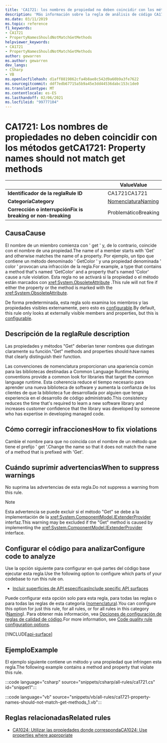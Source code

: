 ```yaml
---
title: 'CA1721: los nombres de propiedad no deben coincidir con los métodos GET (análisis de código)'
description: 'Más información sobre la regla de análisis de código CA1721: los nombres de propiedad no deben coincidir con los métodos Get'
ms.date: 03/11/2019
ms.topic: reference
f1_keywords:
- CA1721
- PropertyNamesShouldNotMatchGetMethods
helpviewer_keywords:
- CA1721
- PropertyNamesShouldNotMatchGetMethods
author: gewarren
ms.author: gewarren
dev_langs:
- CSharp
- VB
ms.openlocfilehash: d1aff8819862cfa4b8ae8c542d9a60b9a3fe7622
ms.sourcegitcommit: ddf7edb67715a5b9a45e3dd44536dabc153c1de0
ms.translationtype: MT
ms.contentlocale: es-ES
ms.lasthandoff: 02/06/2021
ms.locfileid: "99777104"
---
```

# <a name="ca1721-property-names-should-not-match-get-methods"></a><span data-ttu-id="9f478-103">CA1721: Los nombres de propiedades no deben coincidir con los métodos get</span><span class="sxs-lookup"><span data-stu-id="9f478-103">CA1721: Property names should not match get methods</span></span>

| | <span data-ttu-id="9f478-104">Value</span><span class="sxs-lookup"><span data-stu-id="9f478-104">Value</span></span> |
|-|-|
| <span data-ttu-id="9f478-105">**Identificador de la regla**</span><span class="sxs-lookup"><span data-stu-id="9f478-105">**Rule ID**</span></span> |<span data-ttu-id="9f478-106">CA1721</span><span class="sxs-lookup"><span data-stu-id="9f478-106">CA1721</span></span>|
| <span data-ttu-id="9f478-107">**Categoría**</span><span class="sxs-lookup"><span data-stu-id="9f478-107">**Category**</span></span> |[<span data-ttu-id="9f478-108">Nomenclatura</span><span class="sxs-lookup"><span data-stu-id="9f478-108">Naming</span></span>](naming-warnings.md)|
| <span data-ttu-id="9f478-109">**Corrección o interrupción**</span><span class="sxs-lookup"><span data-stu-id="9f478-109">**Fix is breaking or non-breaking**</span></span> |<span data-ttu-id="9f478-110">Problemático</span><span class="sxs-lookup"><span data-stu-id="9f478-110">Breaking</span></span>|

## <a name="cause"></a><span data-ttu-id="9f478-111">Causa</span><span class="sxs-lookup"><span data-stu-id="9f478-111">Cause</span></span>

<span data-ttu-id="9f478-112">El nombre de un miembro comienza con ' get ' y, de lo contrario, coincide con el nombre de una propiedad.</span><span class="sxs-lookup"><span data-stu-id="9f478-112">The name of a member starts with 'Get' and otherwise matches the name of a property.</span></span> <span data-ttu-id="9f478-113">Por ejemplo, un tipo que contiene un método denominado ' GetColor ' y una propiedad denominada ' color ' provocan una infracción de la regla.</span><span class="sxs-lookup"><span data-stu-id="9f478-113">For example, a type that contains a method that's named 'GetColor' and a property that's named 'Color' cause a rule violation.</span></span>
<span data-ttu-id="9f478-114">Esta regla no se activará si la propiedad o el método están marcados con <xref:System.ObsoleteAttribute> .</span><span class="sxs-lookup"><span data-stu-id="9f478-114">This rule will not fire if either the property or the method is marked with the <xref:System.ObsoleteAttribute>.</span></span>

<span data-ttu-id="9f478-115">De forma predeterminada, esta regla solo examina los miembros y las propiedades visibles externamente, pero esto es [configurable](#configure-code-to-analyze).</span><span class="sxs-lookup"><span data-stu-id="9f478-115">By default, this rule only looks at externally visible members and properties, but this is [configurable](#configure-code-to-analyze).</span></span>

## <a name="rule-description"></a><span data-ttu-id="9f478-116">Descripción de la regla</span><span class="sxs-lookup"><span data-stu-id="9f478-116">Rule description</span></span>

<span data-ttu-id="9f478-117">Las propiedades y métodos "Get" deberían tener nombres que distingan claramente su función.</span><span class="sxs-lookup"><span data-stu-id="9f478-117">"Get" methods and properties should have names that clearly distinguish their function.</span></span>

<span data-ttu-id="9f478-118">Las convenciones de nomenclatura proporcionan una apariencia común para las bibliotecas destinadas a Common Language Runtime.</span><span class="sxs-lookup"><span data-stu-id="9f478-118">Naming conventions provide a common look for libraries that target the common language runtime.</span></span> <span data-ttu-id="9f478-119">Esta coherencia reduce el tiempo necesario para aprender una nueva biblioteca de software y aumenta la confianza de los clientes de que la biblioteca fue desarrollada por alguien que tenga experiencia en el desarrollo de código administrado.</span><span class="sxs-lookup"><span data-stu-id="9f478-119">This consistency reduces the time that's required to learn a new software library and increases customer confidence that the library was developed by someone who has expertise in developing managed code.</span></span>

## <a name="how-to-fix-violations"></a><span data-ttu-id="9f478-120">Cómo corregir infracciones</span><span class="sxs-lookup"><span data-stu-id="9f478-120">How to fix violations</span></span>

<span data-ttu-id="9f478-121">Cambie el nombre para que no coincida con el nombre de un método que tiene el prefijo ' get '.</span><span class="sxs-lookup"><span data-stu-id="9f478-121">Change the name so that it does not match the name of a method that is prefixed with 'Get'.</span></span>

## <a name="when-to-suppress-warnings"></a><span data-ttu-id="9f478-122">Cuándo suprimir advertencias</span><span class="sxs-lookup"><span data-stu-id="9f478-122">When to suppress warnings</span></span>

<span data-ttu-id="9f478-123">No suprima las advertencias de esta regla.</span><span class="sxs-lookup"><span data-stu-id="9f478-123">Do not suppress a warning from this rule.</span></span>

> [!NOTE]
> <span data-ttu-id="9f478-124">Esta advertencia se puede excluir si el método "Get" se debe a la implementación de la <xref:System.ComponentModel.IExtenderProvider> interfaz.</span><span class="sxs-lookup"><span data-stu-id="9f478-124">This warning may be excluded if the "Get" method is caused by implementing the <xref:System.ComponentModel.IExtenderProvider> interface.</span></span>

## <a name="configure-code-to-analyze"></a><span data-ttu-id="9f478-125">Configurar el código para analizar</span><span class="sxs-lookup"><span data-stu-id="9f478-125">Configure code to analyze</span></span>

<span data-ttu-id="9f478-126">Use la opción siguiente para configurar en qué partes del código base ejecutar esta regla.</span><span class="sxs-lookup"><span data-stu-id="9f478-126">Use the following option to configure which parts of your codebase to run this rule on.</span></span>

- [<span data-ttu-id="9f478-127">Incluir superficies de API específicas</span><span class="sxs-lookup"><span data-stu-id="9f478-127">Include specific API surfaces</span></span>](#include-specific-api-surfaces)

<span data-ttu-id="9f478-128">Puede configurar esta opción solo para esta regla, para todas las reglas o para todas las reglas de esta categoría ([nomenclatura](naming-warnings.md)).</span><span class="sxs-lookup"><span data-stu-id="9f478-128">You can configure this option for just this rule, for all rules, or for all rules in this category ([Naming](naming-warnings.md)).</span></span> <span data-ttu-id="9f478-129">Para obtener más información, vea [Opciones de configuración de reglas de calidad de código](../code-quality-rule-options.md).</span><span class="sxs-lookup"><span data-stu-id="9f478-129">For more information, see [Code quality rule configuration options](../code-quality-rule-options.md).</span></span>

[!INCLUDE[api-surface](~/includes/code-analysis/api-surface.md)]

## <a name="example"></a><span data-ttu-id="9f478-130">Ejemplo</span><span class="sxs-lookup"><span data-stu-id="9f478-130">Example</span></span>

<span data-ttu-id="9f478-131">El ejemplo siguiente contiene un método y una propiedad que infringen esta regla.</span><span class="sxs-lookup"><span data-stu-id="9f478-131">The following example contains a method and property that violate this rule.</span></span>

:::code language="csharp" source="snippets/csharp/all-rules/ca1721.cs" id="snippet1":::

:::code language="vb" source="snippets/vb/all-rules/ca1721-property-names-should-not-match-get-methods_1.vb":::

## <a name="related-rules"></a><span data-ttu-id="9f478-132">Reglas relacionadas</span><span class="sxs-lookup"><span data-stu-id="9f478-132">Related rules</span></span>

- [<span data-ttu-id="9f478-133">CA1024: Utilizar las propiedades donde corresponda</span><span class="sxs-lookup"><span data-stu-id="9f478-133">CA1024: Use properties where appropriate</span></span>](ca1024.md)
